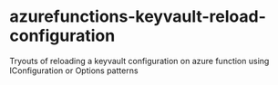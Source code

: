 # azurefunctions-keyvault-reload-configuration
Tryouts of reloading a keyvault configuration on azure function using IConfiguration or Options patterns
